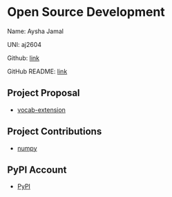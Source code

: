 # Open Source Development

Name: Aysha Jamal

UNI: aj2604

Github: [link](https://github.com/ayshajamjam)

GitHub README: [link](https://github.com/ayshajamjam/ayshajamjam/blob/main/README.md)

## Project Proposal

- [vocab-extension](../projects/python/vocab-extension.md)

## Project Contributions

- [numpy](../projects/python/numpy.md)

## PyPI Account

- [PyPI](https://pypi.org/user/ayshajamjam/)